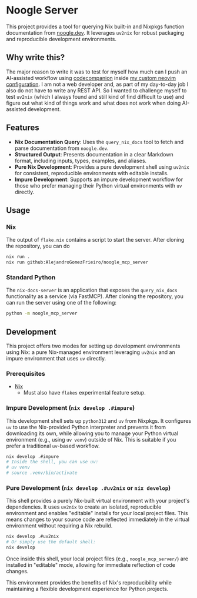 # Noogle Server

This project provides a tool for querying Nix built-in and Nixpkgs function documentation from [noogle.dev](https://noogle.dev). It leverages `uv2nix` for robust packaging and reproducible development environments.

## Why write this?

The major reason to write it was to test for myself how much can I push an AI-assisted workflow using [codecompanion](https://codecompanion.olimorris.dev/) inside [my custom neovim configuration](https://github.com/AlejandroGomezFrieiro/nixvim_config). I am not a web developer and, as part of my day-to-day job I also do not have to write any REST API. So I wanted to challenge myself to test `uv2nix` (which I always found and still kind of find difficult to use) and figure out what kind of things work and what does not work when doing AI-assisted development.  

## Features

*   **Nix Documentation Query**: Uses the `query_nix_docs` tool to fetch and parse documentation from `noogle.dev`.
*   **Structured Output**: Presents documentation in a clear Markdown format, including inputs, types, examples, and aliases.
*   **Pure Nix Development**: Provides a pure development shell using `uv2nix` for consistent, reproducible environments with editable installs.
*   **Impure Development**: Supports an impure development workflow for those who prefer managing their Python virtual environments with `uv` directly.

## Usage

### Nix

The output of `flake.nix` contains a script to start the server. After cloning the repository, you can do

```bash
nix run .
nix run github:AlejandroGomezFrieiro/noogle_mcp_server

```
### Standard Python

The `nix-docs-server` is an application that exposes the `query_nix_docs` functionality as a service (via FastMCP). After cloning the repository, you can run the server using one of the following:

```bash
python -m noogle_mcp_server
```

## Development

This project offers two modes for setting up development environments using Nix: a pure Nix-managed environment leveraging `uv2nix` and an impure environment that uses `uv` directly.

### Prerequisites

*   [Nix](https://nixos.org/download)
    * Must also have `flakes` experimental feature setup.

### Impure Development (`nix develop .#impure`)

This development shell sets up `python312` and `uv` from Nixpkgs. It configures `uv` to use the Nix-provided Python interpreter and prevents it from downloading its own, while allowing you to manage your Python virtual environment (e.g., using `uv venv`) outside of Nix. This is suitable if you prefer a traditional `uv`-based workflow.

```bash
nix develop .#impure
# Inside the shell, you can use uv:
# uv venv
# source .venv/bin/activate
```

### Pure Development (`nix develop .#uv2nix` or `nix develop`)

This shell provides a purely Nix-built virtual environment with your project's dependencies. It uses `uv2nix` to create an isolated, reproducible environment and enables "editable" installs for your local project files. This means changes to your source code are reflected immediately in the virtual environment without requiring a Nix rebuild.

```bash
nix develop .#uv2nix
# Or simply use the default shell:
nix develop
```

Once inside this shell, your local project files (e.g., `noogle_mcp_server/`) are installed in "editable" mode, allowing for immediate reflection of code changes.

This environment provides the benefits of Nix's reproducibility while maintaining a flexible development experience for Python projects.
